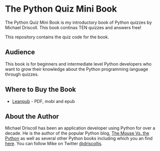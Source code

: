 # The Python Quiz Mini Book

The Python Quiz Mini Book is my introductory book of Python quizzes by Michael Driscoll. This book continas TEN quizzes and answers free!

This repository contains the quiz code for the book.

## Audience

This book is for beginners and intermediate level Python developers who want to grow their knowledge about the Python programming language through quizzes.

## Where to Buy the Book

- [Leanpub](https://leanpub.com/pyquiz) - PDF, mobi and epub

## About the Author

Michael Driscoll has been an application developer using Python for over a decade. He is the author of the popular Python blog, [The Mouse Vs. the Python](https://www.blog.pythonlibrary.org/) as well as several other Python books including which you an find [here](https://driscollis.gumroad.com/). You can follow Mike on Twitter [@driscollis](https://twitter.com/driscollis).

